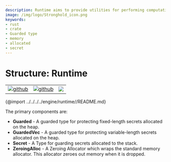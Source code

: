```yaml
---
description: Runtime aims to provide utilities for performing computations as securely as possible with respect to the underlying operating system. The crate provides three primary Types for guarding data; GuardedVec, Guarded, and Secret.
image: /img/logo/Stronghold_icon.png
keywords:
- rust
- crate
- Guarded type
- memory
- allocated
- secret
---
```

# Structure: Runtime

| | | |
|-|-|-|
[![github](https://img.shields.io/badge/github-source-blue.svg)](https://github.com/iotaledger/stronghold.rs/tree/dev/engine/runtime) | [![github](https://img.shields.io/badge/rust-docs-green.svg)](https://docs.rs/stronghold-runtime)| [![](https://img.shields.io/crates/v/stronghold-runtime.svg)](https://crates.io/crates/stronghold-runtime)


{@import ../../../../engine/runtime//README.md}

The primary components are:

- **Guarded** - A guarded type for protecting fixed-length secrets allocated on the heap.
- **GuardedVec** - A guarded type for protecting variable-length secrets allocated on the heap.
- **Secret** - A Type for guarding secrets allocated to the stack.
- **ZeroingAlloc** - A Zeroing Allocator which wraps the standard memory allocator. This allocator zeroes out memory when it is dropped.
